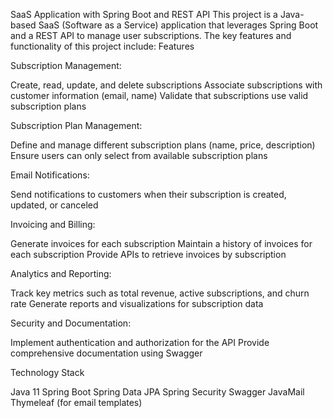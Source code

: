 SaaS Application with Spring Boot and REST API
This project is a Java-based SaaS (Software as a Service) application that leverages Spring Boot and a REST API to manage user subscriptions. The key features and functionality of this project include:
Features

Subscription Management:

Create, read, update, and delete subscriptions
Associate subscriptions with customer information (email, name)
Validate that subscriptions use valid subscription plans


Subscription Plan Management:

Define and manage different subscription plans (name, price, description)
Ensure users can only select from available subscription plans


Email Notifications:

Send notifications to customers when their subscription is created, updated, or canceled


Invoicing and Billing:

Generate invoices for each subscription
Maintain a history of invoices for each subscription
Provide APIs to retrieve invoices by subscription


Analytics and Reporting:

Track key metrics such as total revenue, active subscriptions, and churn rate
Generate reports and visualizations for subscription data


Security and Documentation:

Implement authentication and authorization for the API
Provide comprehensive documentation using Swagger



Technology Stack

Java 11
Spring Boot
Spring Data JPA
Spring Security
Swagger
JavaMail
Thymeleaf (for email templates)
